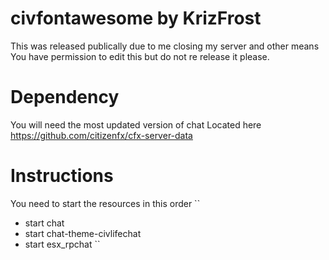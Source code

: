 # civfontawesome by KrizFrost
This was released publically due to me closing my server and other means 
You have permission to edit this but do not re release it please. 

# Dependency
You will need the most updated version of chat
Located here 
https://github.com/citizenfx/cfx-server-data 

# Instructions
You need to start the resources in this order
``
- start chat
- start chat-theme-civlifechat
- start esx_rpchat
``